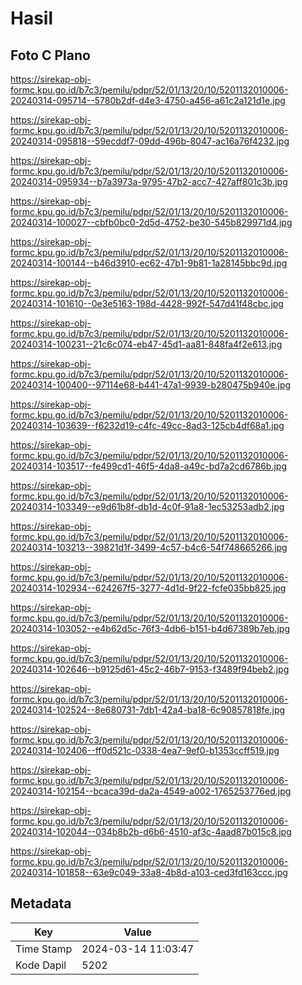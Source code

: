 # Hasil

## Foto C Plano

https://sirekap-obj-formc.kpu.go.id/b7c3/pemilu/pdpr/52/01/13/20/10/5201132010006-20240314-095714--5780b2df-d4e3-4750-a456-a61c2a121d1e.jpg

https://sirekap-obj-formc.kpu.go.id/b7c3/pemilu/pdpr/52/01/13/20/10/5201132010006-20240314-095818--59ecddf7-09dd-496b-8047-ac16a76f4232.jpg

https://sirekap-obj-formc.kpu.go.id/b7c3/pemilu/pdpr/52/01/13/20/10/5201132010006-20240314-095934--b7a3973a-9795-47b2-acc7-427aff801c3b.jpg

https://sirekap-obj-formc.kpu.go.id/b7c3/pemilu/pdpr/52/01/13/20/10/5201132010006-20240314-100027--cbfb0bc0-2d5d-4752-be30-545b829971d4.jpg

https://sirekap-obj-formc.kpu.go.id/b7c3/pemilu/pdpr/52/01/13/20/10/5201132010006-20240314-100144--b46d3910-ec62-47b1-9b81-1a28145bbc9d.jpg

https://sirekap-obj-formc.kpu.go.id/b7c3/pemilu/pdpr/52/01/13/20/10/5201132010006-20240314-101610--0e3e5163-198d-4428-992f-547d41f48cbc.jpg

https://sirekap-obj-formc.kpu.go.id/b7c3/pemilu/pdpr/52/01/13/20/10/5201132010006-20240314-100231--21c6c074-eb47-45d1-aa81-848fa4f2e613.jpg

https://sirekap-obj-formc.kpu.go.id/b7c3/pemilu/pdpr/52/01/13/20/10/5201132010006-20240314-100400--97114e68-b441-47a1-9939-b280475b940e.jpg

https://sirekap-obj-formc.kpu.go.id/b7c3/pemilu/pdpr/52/01/13/20/10/5201132010006-20240314-103639--f6232d19-c4fc-49cc-8ad3-125cb4df68a1.jpg

https://sirekap-obj-formc.kpu.go.id/b7c3/pemilu/pdpr/52/01/13/20/10/5201132010006-20240314-103517--fe499cd1-46f5-4da8-a49c-bd7a2cd6786b.jpg

https://sirekap-obj-formc.kpu.go.id/b7c3/pemilu/pdpr/52/01/13/20/10/5201132010006-20240314-103349--e9d61b8f-db1d-4c0f-91a8-1ec53253adb2.jpg

https://sirekap-obj-formc.kpu.go.id/b7c3/pemilu/pdpr/52/01/13/20/10/5201132010006-20240314-103213--39821d1f-3499-4c57-b4c6-54f748665266.jpg

https://sirekap-obj-formc.kpu.go.id/b7c3/pemilu/pdpr/52/01/13/20/10/5201132010006-20240314-102934--624267f5-3277-4d1d-9f22-fcfe035bb825.jpg

https://sirekap-obj-formc.kpu.go.id/b7c3/pemilu/pdpr/52/01/13/20/10/5201132010006-20240314-103052--e4b62d5c-76f3-4db6-b151-b4d67389b7eb.jpg

https://sirekap-obj-formc.kpu.go.id/b7c3/pemilu/pdpr/52/01/13/20/10/5201132010006-20240314-102646--b9125d61-45c2-46b7-9153-f3489f94beb2.jpg

https://sirekap-obj-formc.kpu.go.id/b7c3/pemilu/pdpr/52/01/13/20/10/5201132010006-20240314-102524--8e680731-7db1-42a4-ba18-6c90857818fe.jpg

https://sirekap-obj-formc.kpu.go.id/b7c3/pemilu/pdpr/52/01/13/20/10/5201132010006-20240314-102406--ff0d521c-0338-4ea7-9ef0-b1353ccff519.jpg

https://sirekap-obj-formc.kpu.go.id/b7c3/pemilu/pdpr/52/01/13/20/10/5201132010006-20240314-102154--bcaca39d-da2a-4549-a002-1765253776ed.jpg

https://sirekap-obj-formc.kpu.go.id/b7c3/pemilu/pdpr/52/01/13/20/10/5201132010006-20240314-102044--034b8b2b-d6b6-4510-af3c-4aad87b015c8.jpg

https://sirekap-obj-formc.kpu.go.id/b7c3/pemilu/pdpr/52/01/13/20/10/5201132010006-20240314-101858--63e9c049-33a8-4b8d-a103-ced3fd163ccc.jpg


## Metadata

| Key        | Value               |
| ---------- | ------------------- |
| Time Stamp | 2024-03-14 11:03:47 |
| Kode Dapil | 5202                |



